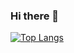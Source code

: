 ### Hi there 👋

[![Top Langs](https://github-readme-stats.vercel.app/api/top-langs/?username=goodvin360)](https://github.com/anuraghazra/github-readme-stats)

<!--
**goodvin360/goodvin360** is a ✨ _special_ ✨ repository because its `README.md` (this file) appears on your GitHub profile.

Here are some ideas to get you started:

- 🔭 I’m currently working on ...
- 🌱 I’m currently learning ...
- 👯 I’m looking to collaborate on ...
- 🤔 I’m looking for help with ...
- 💬 Ask me about ...
- 📫 How to reach me: ...
- 😄 Pronouns: ...
- ⚡ Fun fact: ...
-->
